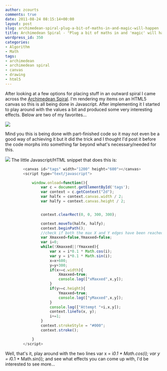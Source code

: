 ```yaml
---
author: zcourts
comments: true
date: 2011-08-24 08:15:14+00:00
layout: post
slug: archimedean-spiral-plug-a-bit-of-maths-in-and-magic-will-happen
title: Archimedean Spiral - "Plug a bit of maths in and 'magic' will happen!"
wordpress_id: 350
categories:
- Algorithm
- Math
tags:
- archimedean
- archimedean spiral
- canvas
- drawing
- html5
---
```


After looking at a few options for placing stuff in an outward spiral I came across the [Archimedean Spiral](en.wikipedia.org/wiki/Archimedean_spiral). I'm rendering my items on an HTML5 canvas so this is all being done in Javascript. After implementing it I started to play around with the values a bit and produced some very interesting effects. Below are two of my favorites...

[![](http://crlog.files.wordpress.com/2011/08/archimedean-spiral.png)](http://crlog.files.wordpress.com/2011/08/archimedean-spiral.png)

Mind you this is being done with part-finished code so it may not even be a good way of achieving it but it did the trick and I thought I'd post it before the code morphs into something far beyond what's necessary/needed for this.

[![](http://crlog.files.wordpress.com/2011/08/archimedean-spiral-right.png)](http://crlog.files.wordpress.com/2011/08/archimedean-spiral-right.png)
The little Javascript/HTML snippet that does this is:
```js
        <canvas id="tags" width="1200" height="600"></canvas>     
        <script type="text/javascript">

            window.onload=function(){
                var c = document.getElementById('tags');
                var context = c.getContext("2d");
                var halfx = context.canvas.width / 2;
                var halfy = context.canvas.height / 2;


                context.clearRect(0, 0, 300, 300);

                context.moveTo(halfx, halfy);
                context.beginPath();
                //check if both the max X and Y edges have been reached
                var Xmaxxed=false,Ymaxxed=false;
                var i=0;
                while(!Xmaxxed||!Ymaxxed){
                    var x = i*0.1 * Math.cos(i);
                    var y = i*0.1 * Math.sin(i);
                    x=x+600;
                    y=y+300;
                    if(x>=c.width){
                        Xmaxxed=true;
                        console.log(["xMaxxed",x,y]);
                    }
                    if(y>=c.height){
                        Ymaxxed=true;
                        console.log(["yMaxxed",x,y]);
                    }
                    console.log(["Attempt "+i,x,y]);
                    context.lineTo(x, y);
                    i+=1;
                }
                context.strokeStyle = "#000";
                context.stroke();

            }
        </script>
```

Well, that's it, play around with the two lines
                   var x = i*0.1 * Math.cos(i);
                    var y = i*0.1 * Math.sin(i);
and see what effects you can come up with, I'd be interested to see more...
